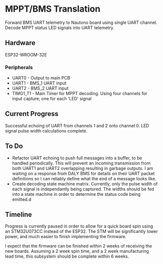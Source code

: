 # MPPT/BMS Translation

Forward BMS UART telemetry to Nautono board using single UART channel.  Decode MPPT status LED signals into UART telemetry.

## Hardware

ESP32-WROOM-32E

### Peripherals

- UART0 - Output to main PCB
- UART1 - BMS_1 UART input
- UART2 - BMS_2 UART input
- TIMG1_T1 - Main Timer for MPPT decoding.  Using four channels for input capture; one for each 'LED' signal

## Current Progress

Successful echoing of UART from channels 1 and 2 onto channel 0.  LED signal pulse width calculations complete.

## To Do

- Refactor UART echoing to push full messages into a buffer, to be handled periodically.  This will prevent an incoming transmission from both UART1 and UART2 overlapping resulting in garbage outputs.  I am waiting on a response from DALY BMS for details on their UART packet definitions so I can reliably define what the end of a message looks like.
- Create decoding state machine matrix.  Currently, only the pulse width of each signal is independantly being captured.  The widths should be fed into a state machine in order to determine the status code being emitted.d

## Timeline

Progress is currently paused in order to allow for a quick board spin using an STM32U073CC instead of the ESP32.  The STM will be significantly lower power, and much easier to finish implementing the firmware.

I expect that the firmware can be finished within 2 weeks of receiving the new boards.  Assuming a 2 week spin time, and a 2 week manufacturing lead time, this subsystem should be complete within 6 weeks.
